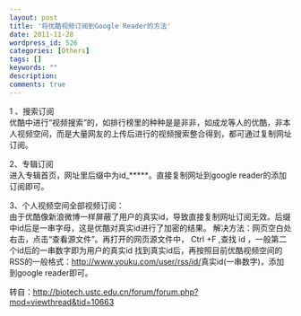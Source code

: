 ```yaml
---
layout: post
title: '将优酷视频订阅到Google Reader的方法'
date: 2011-11-28
wordpress_id: 526
categories: [Others]
tags: []
keywords: ""
description: 
comments: true
---
```


1 、搜索订阅    
优酷中进行“视频搜索”的，如排行榜里的种种是是非非，如成龙等人的优酷，非本人视频空间，而是大量网友的上传后进行的视频搜索整合得到，都可通过复制网址订阅。

2、专辑订阅    
进入专辑首页，网址里后缀中为id_*****。直接复制网址到google reader的添加订阅即可。

3、个人视频空间全部视频订阅：    
由于优酷像新浪微博一样屏蔽了用户的真实id，导致直接复制网址订阅无效。后缀中id后是一串字母，这是优酷对真实id进行了加密的结果。
解决方法：网页空白处右击，点击“查看源文件”。再打开的网页源文件中， Ctrl +F ,查找 id ，一般第二个id后的一串数字即为用户的真实id
找到真实id后，再按照目前优酷视频空间的RSS的一般&#26684;式：<http://www.youku.com/user/rss/id/>真实id(一串数字)，添加到google
 reader即可。

转自：<http://biotech.ustc.edu.cn/forum/forum.php?mod=viewthread&tid=10663>
